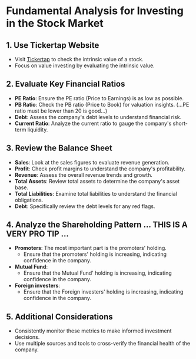 # Fundamental Analysis for Investing in the Stock Market

## 1. Use Tickertap Website
- Visit [Tickertap](https://tickertap.com) to check the intrinsic value of a stock.
- Focus on value investing by evaluating the intrinsic value.

## 2. Evaluate Key Financial Ratios
- **PE Ratio**: Ensure the PE ratio (Price to Earnings) is as low as possible.
- **PB Ratio**: Check the PB ratio (Price to Book) for valuation insights.
(...PE ratio must be lower than 20 is good...)
- **Debt**: Assess the company's debt levels to understand financial risk.
- **Current Ratio**: Analyze the current ratio to gauge the company's short-term liquidity.

## 3. Review the Balance Sheet
- **Sales**: Look at the sales figures to evaluate revenue generation.
- **Profit**: Check profit margins to understand the company's profitability.
- **Revenue**: Assess the overall revenue trends and growth.
- **Total Assets**: Review total assets to determine the company's asset base.
- **Total Liabilities**: Examine total liabilities to understand the financial obligations.
- **Debt**: Specifically review the debt levels for any red flags.

## 4. Analyze the Shareholding Pattern ... THIS IS A VERY PRO TIP ...
- **Promoters**: The most important part is the promoters' holding.
  - Ensure that the promoters' holding is increasing, indicating confidence in the company.
- **Mutual Fund**:
  - Ensure that the Mutual Fund' holding is increasing, indicating confidence in the company.
- **Foreign investers**:
  - Ensure that the Foreign investers' holding is increasing, indicating confidence in the company.

## 5. Additional Considerations
- Consistently monitor these metrics to make informed investment decisions.
- Use multiple sources and tools to cross-verify the financial health of the company.
